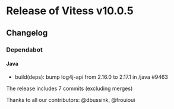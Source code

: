 # Release of Vitess v10.0.5
## Changelog

### Dependabot
#### Java
* build(deps): bump log4j-api from 2.16.0 to 2.17.1 in /java #9463

The release includes 7 commits (excluding merges)

Thanks to all our contributors: @dbussink, @frouioui